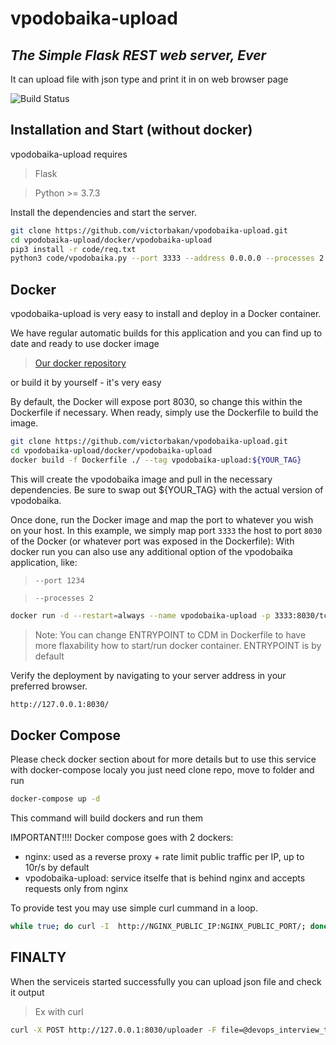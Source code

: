 # vpodobaika-upload
## _The Simple Flask REST web server, Ever_

It can upload file with json type and print it in on web browser page

![Build Status](https://github.com/victorbakan/vpodobaika-upload/actions/workflows/vpodobaika-upload-main.yaml/badge.svg)


## Installation and Start (without docker)

vpodobaika-upload requires 
> Flask

> Python >= 3.7.3

Install the dependencies and start the server.

```sh
git clone https://github.com/victorbakan/vpodobaika-upload.git
cd vpodobaika-upload/docker/vpodobaika-upload
pip3 install -r code/req.txt
python3 code/vpodobaika.py --port 3333 --address 0.0.0.0 --processes 2 --debug=true
```

## Docker
vpodobaika-upload is very easy to install and deploy in a Docker container.

We have regular automatic builds for this application and you can find up to date and ready to use docker image 
> [Our docker repository](https://hub.docker.com/r/bakan/vpodobaika-upload)

or build it by yourself - it's very easy

By default, the Docker will expose port 8030, so change this within the
Dockerfile if necessary. When ready, simply use the Dockerfile to
build the image.

```sh
git clone https://github.com/victorbakan/vpodobaika-upload.git
cd vpodobaika-upload/docker/vpodobaika-upload
docker build -f Dockerfile ./ --tag vpodobaika-upload:${YOUR_TAG}
```

This will create the vpodobaika image and pull in the necessary dependencies.
Be sure to swap out ${YOUR_TAG} with the actual version of vpodobaika.

Once done, run the Docker image and map the port to whatever you wish on
your host. In this example, we simply map port `3333` the host to
port `8030` of the Docker (or whatever port was exposed in the Dockerfile):
With docker run you can also use any additional option of the vpodobaika application, like:
> `--port 1234`

> `--processes 2`

```sh
docker run -d --restart=always --name vpodobaika-upload -p 3333:8030/tcp vpodobaika-upload:latest --port 8030 --processes 2
```
> Note: You can change ENTRYPOINT to CDM in Dockerfile to have more flaxability how to start/run docker container. ENTRYPOINT is by default

Verify the deployment by navigating to your server address in
your preferred browser.

```sh
http://127.0.0.1:8030/
```

## Docker Compose
Please check docker section about for more details but to use this service with docker-compose localy you just need clone repo, move to folder and run

```sh
docker-compose up -d
```
This command will build dockers and run them

IMPORTANT!!!!
Docker compose goes with 2 dockers:
- nginx: used as a reverse proxy + rate limit public traffic per IP, up to 10r/s by default
- vpodobaika-upload: service itselfe that is behind nginx and accepts requests only from nginx 


To provide test you may use simple curl cummand in a loop.
```sh
while true; do curl -I  http://NGINX_PUBLIC_IP:NGINX_PUBLIC_PORT/; done
```

## FINALTY

When the serviceis started successfully you can upload json file and check it output
> Ex with curl
```sh
curl -X POST http://127.0.0.1:8030/uploader -F file=@devops_interview_terraform_state.json  | jq .
```
